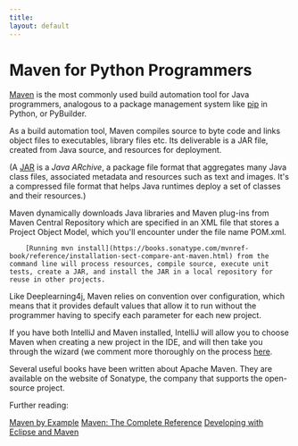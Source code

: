 ```yaml
---
title: 
layout: default
---
```


# Maven for Python Programmers

[Maven](https://en.wikipedia.org/wiki/Apache_Maven) is the most commonly used build automation tool for Java programmers, analogous to a package management system like [pip](https://en.wikipedia.org/wiki/Pip_(package_manager)) in Python, or PyBuilder. 

As a build automation tool, Maven compiles source to byte code and links object files to executables, library files etc. Its deliverable is a JAR file, created from Java source, and resources for deployment. 

(A [JAR](https://en.wikipedia.org/wiki/JAR_%28file_format%29) is a *Java ARchive*, a package file format that aggregates many Java class files, associated metadata and resources such as text and images. It's a compressed file format that helps Java runtimes  deploy a set of classes and their resources.) 

Maven dynamically downloads Java libraries and Maven plug-ins from Maven Central Repository which are specified in an XML file that stores a Project Object Model, which you'll encounter under the file name POM.xml.

		[Running mvn install](https://books.sonatype.com/mvnref-book/reference/installation-sect-compare-ant-maven.html) from the command line will process resources, compile source, execute unit tests, create a JAR, and install the JAR in a local repository for reuse in other projects. 

Like Deeplearning4j, Maven relies on convention over configuration, which means that it provides default values that allow it to run without the programmer having to specify each parameter for each new project. 

If you have both IntelliJ and Maven installed, IntelliJ will allow you to choose Maven when creating a new project in the IDE, and will then take you through the wizard (we comment more thoroughly on the process [here](http://nd4j.org/getstarted.html#maven).

Several useful books have been written about Apache Maven. They are available on the website of Sonatype, the company that supports the open-source project. 

Further reading:

[Maven by Example](https://books.sonatype.com/mvnex-book/reference/public-book.html)
[Maven: The Complete Reference](https://books.sonatype.com/mvnref-book/reference/public-book.html)
[Developing with Eclipse and Maven](https://books.sonatype.com/m2eclipse-book/reference/)

